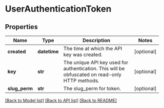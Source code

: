 # UserAuthenticationToken

## Properties
Name | Type | Description | Notes
------------ | ------------- | ------------- | -------------
**created** | **datetime** | The time at which the API key was created. | [optional] 
**key** | **str** | The unique API key used for authentication. This will be obfuscated on read-only HTTP methods. | [optional] 
**slug_perm** | **str** | The slug_perm for token. | [optional] 

[[Back to Model list]](../README.md#documentation-for-models) [[Back to API list]](../README.md#documentation-for-api-endpoints) [[Back to README]](../README.md)


